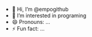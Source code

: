 - 👋 Hi, I’m @empogithub
- 👀 I’m interested in programing
- 😄 Pronouns: ...
- ⚡ Fun fact: ...

<!---
empogithub/empogithub is a ✨ special ✨ repository because its `README.md` (this file) appears on your GitHub profile.
You can click the Preview link to take a look at your changes.
--->
